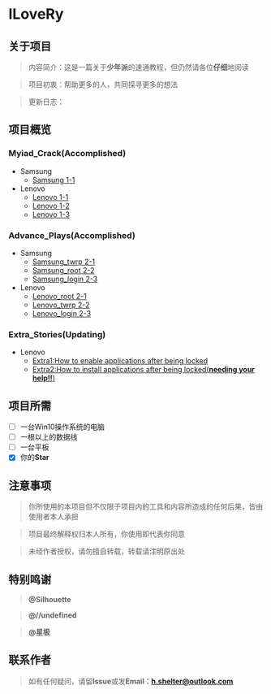 # ILoveRy 

## 关于项目

> 内容简介：这是一篇关于**少年派**的速通教程，但仍然请各位**仔细**地阅读

> 项目初衷：帮助更多的人，共同探寻更多的想法

> 更新日志：


## 项目概览

###   Myiad_Crack(Accomplished)
  - Samsung
    * [Samsung 1-1](https://github.com/Shelterforyou/ILoveRy/blob/main/Samsung/Samsung1-1.md)
  - Lenovo
    * [Lenovo 1-1](https://github.com/Shelterforyou/ILoveRy/blob/main/Lenovo/Lenovo1-1.md)
    * [Lenovo 1-2](https://github.com/Shelterforyou/ILoveRy/blob/main/Lenovo/Lenovo1-2.md)
    * [Lenovo 1-3](https://github.com/Shelterforyou/ILoveRy/blob/main/Lenovo/Lenovo1-3.md)
###  Advance_Plays(Accomplished)
 - Samsung
    * [Samsung_twrp 2-1](https://github.com/Shelterforyou/ILoveRy/blob/main/Samsung/Samsung2-1.md)
    * [Samsung_root 2-2](https://github.com/Shelterforyou/ILoveRy/blob/main/Samsung/Samsung2-2.md)
    * [Samsung_login 2-3](https://github.com/Shelterforyou/ILoveRy/blob/main/Samsung/Samsung2-3.md)
  - Lenovo
    * [Lenovo_root 2-1](https://github.com/Shelterforyou/ILoveRy/blob/main/Lenovo/Lenovo2-1.md)
    * [Lenovo_twrp 2-2](https://github.com/Shelterforyou/ILoveRy/blob/main/Lenovo/Lenovo2-2.md)
    * [Lenovo_login 2-3](https://github.com/Shelterforyou/ILoveRy/blob/main/Lenovo/Lenovo2-3.md)
### Extra_Stories(Updating)
  - Lenovo
    * [Extra1:How to enable applications after being locked](https://github.com/Shelterforyou/ILoveRy/blob/main/Extra_Stories/Extra1.md)
    * [Extra2:How to install applications after being locked(**needing your help!!**\)](https://github.com/Shelterforyou/ILoveRy/blob/main/Extra_Stories/Extra2.md)

## 项目所需

- [ ] 一台Win10操作系统的电脑
- [ ] 一根以上的数据线
- [ ] 一台平板
- [x] 你的**Star**

## 注意事项

> 你所使用的本项目但不仅限于项目内的工具和内容所造成的任何后果，皆由使用者本人承担

> 项目最终解释权归本人所有，你使用即代表你同意
 
>  未经作者授权，请勿擅自转载，转载请注明原出处

## 特别鸣谢

> **@Silhouette**

> **@//undefined**

> **@星极**

## 联系作者
> 如有任何疑问，请留**Issue**或发**Email：h.shelter@outlook.com**
